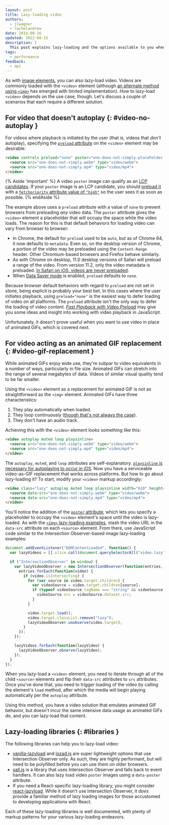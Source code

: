 ```yaml
---
layout: post
title: Lazy-loading video
authors:
  - jlwagner
  - rachelandrew
date: 2019-08-16
updated: 2022-08-15
description: |
  This post explains lazy-loading and the options available to you when lazy-loading video.
tags:
  - performance
feedback:
  - api
---
```


As with [image elements](/lazy-loading-images), you can also lazy-load video. Videos are commonly loaded with the `<video>` element (although [an
alternate method using
`<img>`](https://calendar.perfplanet.com/2017/animated-gif-without-the-gif/) has
emerged with limited implementation). _How_ to lazy-load `<video>` depends on the
use case, though. Let's discuss a couple of scenarios that each require a
different solution.

## For video that doesn't autoplay {: #video-no-autoplay }

For videos where playback is initiated by the user (that is, videos that _don't_
autoplay), specifying the [`preload`
attribute](https://developer.mozilla.org/docs/Web/HTML/Element/video#attr-preload)
on the `<video>` element may be desirable:

```html
<video controls preload="none" poster="one-does-not-simply-placeholder.jpg">
  <source src="one-does-not-simply.webm" type="video/webm">
  <source src="one-does-not-simply.mp4" type="video/mp4">
</video>
```

{% Aside 'important' %}
A video `poster` image can qualify as an [LCP candidates](/lcp/#what-elements-are-considered). If your `poster` image is an LCP candidate, you should [preload it](/preload-critical-assets/) with a [`fetchpriority` attribute value of `"high"`](/priority-hints/#the-fetchpriority-attribute) so the user sees it as soon as possible.
{% endAside %}

The example above uses a `preload` attribute with a value of `none` to prevent browsers
from preloading _any_ video data. The `poster`
attribute gives the `<video>` element a placeholder that will occupy the space while the video loads. The reason for this is
that default behaviors for loading video can vary from browser to browser:

- In Chrome, the default for `preload` used to be `auto`, but as of Chrome 64, it now
defaults to `metadata`. Even so, on the desktop version of Chrome, a portion of
the video may be preloaded using the `Content-Range` header. Other Chromium-based browsers and Firefox behave similarly.
- As with Chrome on desktop, 11.0 desktop versions of Safari will preload a range
of the video.
From version 11.2, only the video metadata is preloaded. [In Safari on iOS, videos are never
preloaded](https://developer.apple.com/library/content/documentation/AudioVideo/Conceptual/Using_HTML5_Audio_Video/AudioandVideoTagBasics/AudioandVideoTagBasics.html#//apple_ref/doc/uid/TP40009523-CH2-SW9).
- When [Data Saver mode](https://support.google.com/chrome/answer/2392284) is
enabled, `preload` defaults to `none`.

Because browser default behaviors with regard to `preload` are not set in stone,
being explicit is probably your best bet. In this cases where the user initiates
playback, using `preload="none"` is the easiest way to defer loading of video on
all platforms. The `preload` attribute isn't the only way to defer the loading
of video content. [_Fast Playback with Video
Preload_](/fast-playback-with-preload/) may give you
some ideas and insight into working with video playback in JavaScript.

Unfortunately, it doesn't prove useful when you want to use video in place of
animated GIFs, which is covered next.

## For video acting as an animated GIF replacement {: #video-gif-replacement }

While animated GIFs enjoy wide use, they're subpar to video equivalents in a
number of ways, particularly in file size. Animated GIFs can stretch into
the range of several megabytes of data. Videos of similar visual quality tend to
be far smaller.

Using the `<video>` element as a replacement for animated GIF is not as
straightforward as the `<img>` element. Animated GIFs have three characteristics:

1. They play automatically when loaded.
2. They loop continuously ([though that's not always the
case](https://davidwalsh.name/prevent-gif-loop)).
3. They don't have an audio track.

Achieving this with the `<video>` element looks something like this:

```html
<video autoplay muted loop playsinline>
  <source src="one-does-not-simply.webm" type="video/webm">
  <source src="one-does-not-simply.mp4" type="video/mp4">
</video>
```

The `autoplay`, `muted`, and `loop` attributes are self-explanatory.
[`playsinline` is necessary for autoplaying to occur in
iOS](https://webkit.org/blog/6784/new-video-policies-for-ios/). Now you have a
serviceable video-as-GIF replacement that works across platforms. But how to go
about lazy-loading it? To start, modify your `<video>` markup accordingly:

```html
<video class="lazy" autoplay muted loop playsinline width="610" height="254" poster="one-does-not-simply.jpg">
  <source data-src="one-does-not-simply.webm" type="video/webm">
  <source data-src="one-does-not-simply.mp4" type="video/mp4">
</video>
```

You'll notice the addition of the [`poster`
attribute](https://developer.mozilla.org/docs/Web/HTML/Element/video#attr-poster),
which lets you specify a placeholder to occupy the `<video>` element's space
until the video is lazy-loaded. As with the [`<img>` lazy-loading examples](/lazy-loading-images/),
 stash the video URL in the `data-src` attribute on each `<source>`
element. From there, use JavaScript code similar to the
Intersection Observer-based image lazy-loading examples:

```javascript
document.addEventListener("DOMContentLoaded", function() {
  var lazyVideos = [].slice.call(document.querySelectorAll("video.lazy"));

  if ("IntersectionObserver" in window) {
    var lazyVideoObserver = new IntersectionObserver(function(entries, observer) {
      entries.forEach(function(video) {
        if (video.isIntersecting) {
          for (var source in video.target.children) {
            var videoSource = video.target.children[source];
            if (typeof videoSource.tagName === "string" && videoSource.tagName === "SOURCE") {
              videoSource.src = videoSource.dataset.src;
            }
          }

          video.target.load();
          video.target.classList.remove("lazy");
          lazyVideoObserver.unobserve(video.target);
        }
      });
    });

    lazyVideos.forEach(function(lazyVideo) {
      lazyVideoObserver.observe(lazyVideo);
    });
  }
});
```

When you lazy-load a `<video>` element, you need to iterate through all of the child
`<source>` elements and flip their `data-src` attributes to `src` attributes. Once
you've done that, you need to trigger loading of the video by calling the
element's `load` method, after which the media will begin playing automatically
per the `autoplay` attribute.

Using this method, you have a video solution that emulates animated GIF behavior,
but doesn't incur the same intensive data usage as animated GIFs do,
and you can lazy-load that content.

## Lazy-loading libraries {: #libraries }

The following libraries can help you to lazy-load video:

- [vanilla-lazyload](https://github.com/verlok/vanilla-lazyload) and
[lozad.js](https://github.com/ApoorvSaxena/lozad.js) are super lightweight options
that use Intersection Observer only. As such, they are highly performant, but
will need to be polyfilled before you can use them on older browsers.
- [yall.js](https://github.com/malchata/yall.js) is a library that uses
Intersection Observer and falls back to event handlers. It can also lazy load video `poster` images using a `data-poster` attribute.
- If you need a React-specific lazy-loading library, you might consider
[react-lazyload](https://github.com/jasonslyvia/react-lazyload). While it
doesn't use Intersection Observer, it _does_ provide a familiar method of lazy
loading images for those accustomed to developing applications with React.

Each of these lazy-loading libraries is well documented, with plenty of markup
patterns for your various lazy-loading endeavors.
